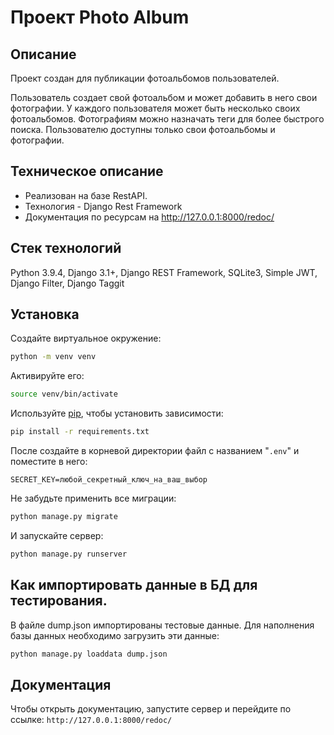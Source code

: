 # Проект Photo Album

## Описание
Проект создан для публикации фотоальбомов пользователей.

Пользователь создает свой фотоальбом и может добавить в него свои фотографии. У каждого пользователя может быть несколько своих фотоальбомов.
Фотографиям можно назначать теги для более быстрого поиска.
Пользователю доступны только свои фотоальбомы и фотографии.

## Техническое описание
* Реализован на базе RestAPI.
* Технология - Django Rest Framework
* Документация по ресурсам на http://127.0.0.1:8000/redoc/

## Стек технологий
Python 3.9.4, Django 3.1+, Django REST Framework, SQLite3, Simple JWT, Django Filter, Django Taggit

## Установка
Создайте виртуальное окружение:
```bash
python -m venv venv
```
Активируйте его:
```bash
source venv/bin/activate
```
Используйте [pip](https://pip.pypa.io/en/stable/), чтобы установить зависимости:
```bash
pip install -r requirements.txt
```
После создайте в корневой директории файл с названием "```.env```" и поместите в него:
```
SECRET_KEY=любой_секретный_ключ_на_ваш_выбор
```
Не забудьте применить все миграции:
```bash
python manage.py migrate
```
И запускайте сервер:
```bash
python manage.py runserver
```

## Как импортировать данные в БД для тестирования.
В файле dump.json импортированы тестовые данные.
Для наполнения базы данных необходимо загрузить эти данные:
```bash
python manage.py loaddata dump.json 
```

## Документация
Чтобы открыть документацию, запустите сервер и перейдите по ссылке:
```http://127.0.0.1:8000/redoc/```
